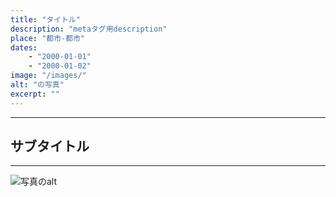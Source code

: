 ```yaml
---
title: "タイトル"
description: "metaタグ用description"
place: "都市-都市"
dates:
    - "2000-01-01"
    - "2000-01-02"
image: "/images/"
alt: "の写真"
excerpt: ""
---
```


---
## サブタイトル
---

![写真のalt](/images/)
